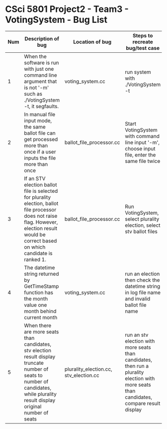 # CSci 5801 Project2 - Team3 - VotingSystem - Bug List

Num | Description of bug | Location of bug | Steps to recreate bug/test case | Root cause analysis
--- | --- | -- | ---- | ---
1 | When the software is run with just one command line argument that is not '-m' such as ./VotingSystem -t, it segfaults. | voting_system.cc | run system with ./VotingSystem -t | Check for argv[2] when argc==2
2 | In manual file input mode, the same ballot file can get processed more than once if a user inputs the file more than once | ballot_file_processor.cc | Start VotingSystem with command line input '-m', choose input file, enter the same file twice | No checking for duplicate files, deemed low risk since we are implementing GUI file selector
3 | If an STV election ballot file is selected for plurality election, ballot file processor does not raise flag. However, election result would be correct based on which candidate is ranked 1. | ballot_file_processor.cc | Run VotingSystem, select plurality election, select stv ballot files | No file election type checking, deemed low risk, since plurality files will be put on invalid ballot list, while stv files run correctly for plurality election
4 | The datetime string returned by GetTimeStamp function has the month value one month behind current month | voting_system.cc | run an election then check the datetime string in log file name and invalid ballot file name | LocalTime function returned month value is off by 1
5 | When there are more seats than candidates, stv election result display truncate number of seats to number of candidates, while plurality result display original number of seats | plurality_election.cc, stv_election.cc | run an stv election with more seats than candidates, then run a plurality election with more seats than candidates, compare result display | stv_election display results with number of seats filled, while plurality_election display results with number of seats input by user. This does not affect how the election is run
